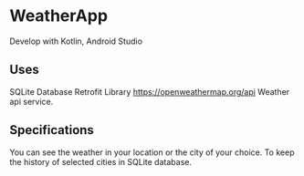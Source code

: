 # WeatherApp
Develop with Kotlin, Android Studio

Uses
---------------
SQLite Database
Retrofit Library
https://openweathermap.org/api Weather api service.

Specifications
----------------
You can see the weather in your location or the city of your choice.
To keep the history of selected cities in SQLite database.
